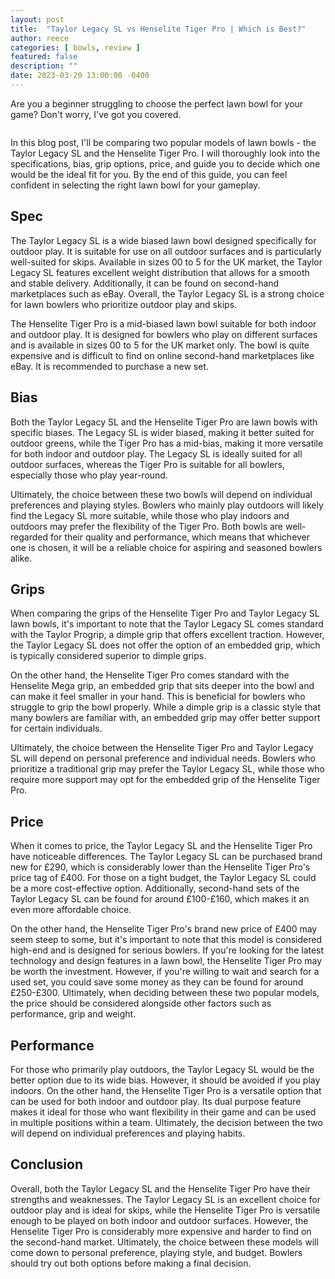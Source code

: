 ```yaml
---
layout: post
title:  "Taylor Legacy SL vs Henselite Tiger Pro | Which is Best?"
author: reece
categories: [ bowls, review ]
featured: false
description: ""
date: 2023-03-20 13:00:00 -0400
---
```

    

<!-- wp:paragraph -->
<p xmlns="http://www.w3.org/1999/xhtml">Are you a beginner struggling to choose the perfect lawn bowl for your game? Don't worry, I've got you covered. </p>
<!-- /wp:paragraph -->

<!-- wp:image {"id":2000,"sizeSlug":"large","linkDestination":"none"} -->
<figure class="wp-block-image size-large"><img src="/img/posts/taylor-legacy-sl-vs-henselite-tiger-pro-1024x576.jpg" alt="" class="wp-image-2000"/></figure>
<!-- /wp:image -->

<!-- wp:paragraph -->
<p>In this blog post, I'll be comparing two popular models of lawn bowls - the Taylor Legacy SL and the Henselite Tiger Pro. I will thoroughly look into the specifications, bias, grip options, price, and guide you to decide which one would be the ideal fit for you. By the end of this guide, you can feel confident in selecting the right lawn bowl for your gameplay.</p>
<!-- /wp:paragraph -->

<!-- wp:heading -->
<h2>Spec</h2>
<!-- /wp:heading -->

<!-- wp:paragraph -->
<p>The Taylor Legacy SL is a wide biased lawn bowl designed specifically for outdoor play. It is suitable for use on all outdoor surfaces and is particularly well-suited for skips. Available in sizes 00 to 5 for the UK market, the Taylor Legacy SL features excellent weight distribution that allows for a smooth and stable delivery. Additionally, it can be found on second-hand marketplaces such as eBay. Overall, the Taylor Legacy SL is a strong choice for lawn bowlers who prioritize outdoor play and skips.</p>
<!-- /wp:paragraph -->

<!-- wp:paragraph -->
<p>The Henselite Tiger Pro is a mid-biased lawn bowl suitable for both indoor and outdoor play. It is designed for bowlers who play on different surfaces and is available in sizes 00 to 5 for the UK market only. The bowl is quite expensive and is difficult to find on online second-hand marketplaces like eBay. It is recommended to purchase a new set.</p>
<!-- /wp:paragraph -->

<!-- wp:heading -->
<h2>Bias</h2>
<!-- /wp:heading -->

<!-- wp:paragraph -->
<p>Both the Taylor Legacy SL and the Henselite Tiger Pro are lawn bowls with specific biases. The Legacy SL is wider biased, making it better suited for outdoor greens, while the Tiger Pro has a mid-bias, making it more versatile for both indoor and outdoor play. The Legacy SL is ideally suited for all outdoor surfaces, whereas the Tiger Pro is suitable for all bowlers, especially those who play year-round.</p>
<!-- /wp:paragraph -->

<!-- wp:paragraph -->
<p>Ultimately, the choice between these two bowls will depend on individual preferences and playing styles. Bowlers who mainly play outdoors will likely find the Legacy SL more suitable, while those who play indoors and outdoors may prefer the flexibility of the Tiger Pro. Both bowls are well-regarded for their quality and performance, which means that whichever one is chosen, it will be a reliable choice for aspiring and seasoned bowlers alike.</p>
<!-- /wp:paragraph -->

<!-- wp:heading -->
<h2>Grips</h2>
<!-- /wp:heading -->

<!-- wp:paragraph -->
<p>When comparing the grips of the Henselite Tiger Pro and Taylor Legacy SL lawn bowls, it's important to note that the Taylor Legacy SL comes standard with the Taylor Progrip, a dimple grip that offers excellent traction. However, the Taylor Legacy SL does not offer the option of an embedded grip, which is typically considered superior to dimple grips.</p>
<!-- /wp:paragraph -->

<!-- wp:paragraph -->
<p>On the other hand, the Henselite Tiger Pro comes standard with the Henselite Mega grip, an embedded grip that sits deeper into the bowl and can make it feel smaller in your hand. This is beneficial for bowlers who struggle to grip the bowl properly. While a dimple grip is a classic style that many bowlers are familiar with, an embedded grip may offer better support for certain individuals.</p>
<!-- /wp:paragraph -->

<!-- wp:paragraph -->
<p>Ultimately, the choice between the Henselite Tiger Pro and Taylor Legacy SL will depend on personal preference and individual needs. Bowlers who prioritize a traditional grip may prefer the Taylor Legacy SL, while those who require more support may opt for the embedded grip of the Henselite Tiger Pro.</p>
<!-- /wp:paragraph -->

<!-- wp:heading -->
<h2>Price</h2>
<!-- /wp:heading -->

<!-- wp:paragraph -->
<p>When it comes to price, the Taylor Legacy SL and the Henselite Tiger Pro have noticeable differences. The Taylor Legacy SL can be purchased brand new for £290, which is considerably lower than the Henselite Tiger Pro's price tag of £400. For those on a tight budget, the Taylor Legacy SL could be a more cost-effective option. Additionally, second-hand sets of the Taylor Legacy SL can be found for around £100-£160, which makes it an even more affordable choice.</p>
<!-- /wp:paragraph -->

<!-- wp:paragraph -->
<p>On the other hand, the Henselite Tiger Pro's brand new price of £400 may seem steep to some, but it's important to note that this model is considered high-end and is designed for serious bowlers. If you're looking for the latest technology and design features in a lawn bowl, the Henselite Tiger Pro may be worth the investment. However, if you're willing to wait and search for a used set, you could save some money as they can be found for around £250-£300. Ultimately, when deciding between these two popular models, the price should be considered alongside other factors such as performance, grip and weight.</p>
<!-- /wp:paragraph -->

<!-- wp:heading -->
<h2>Performance</h2>
<!-- /wp:heading -->

<!-- wp:paragraph -->
<p>For those who primarily play outdoors, the Taylor Legacy SL would be the better option due to its wide bias. However, it should be avoided if you play indoors. On the other hand, the Henselite Tiger Pro is a versatile option that can be used for both indoor and outdoor play. Its dual purpose feature makes it ideal for those who want flexibility in their game and can be used in multiple positions within a team. Ultimately, the decision between the two will depend on individual preferences and playing habits.</p>
<!-- /wp:paragraph -->

<!-- wp:heading -->
<h2>Conclusion</h2>
<!-- /wp:heading -->

<!-- wp:paragraph -->
<p>Overall, both the Taylor Legacy SL and the Henselite Tiger Pro have their strengths and weaknesses. The Taylor Legacy SL is an excellent choice for outdoor play and is ideal for skips, while the Henselite Tiger Pro is versatile enough to be played on both indoor and outdoor surfaces. However, the Henselite Tiger Pro is considerably more expensive and harder to find on the second-hand market. Ultimately, the choice between these models will come down to personal preference, playing style, and budget. Bowlers should try out both options before making a final decision.</p>
<!-- /wp:paragraph -->
    